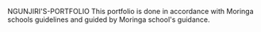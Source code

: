 NGUNJIRI'S-PORTFOLIO
This portfolio is done in accordance with Moringa schools guidelines and guided by Moringa school's guidance.
